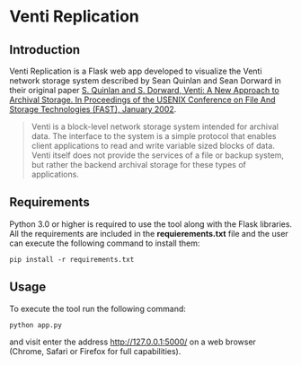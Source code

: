 # Venti Replication

## Introduction

Venti Replication is a Flask web app developed to visualize the Venti network storage system
described by Sean Quinlan and Sean Dorward in their original paper
[S. Quinlan and S. Dorward, Venti: A New Approach to Archival Storage. In Proceedings of the 
USENIX Conference on File And Storage Technologies (FAST), January 2002](https://www.cs.princeton.edu/courses/archive/spr05/cos598E/bib/venti-fast.pdf).


> Venti is a block-level network storage system intended for archival data. 
> The interface to the system is a simple protocol that enables client applications 
> to read and write variable sized blocks of data. Venti itself does not provide the services 
> of a file or backup system, but rather the backend archival storage for these types of applications.

## Requirements

Python 3.0 or higher is required to use the tool along with the Flask libraries. All the requirements are included
in the **requierements.txt** file and the user can execute the following command to install them:

```
pip install -r requirements.txt
```

## Usage

To execute the tool run the following command:
```
python app.py
```

and visit enter the address  http://127.0.0.1:5000/ on a web browser (Chrome, Safari or Firefox for full capabilities).
